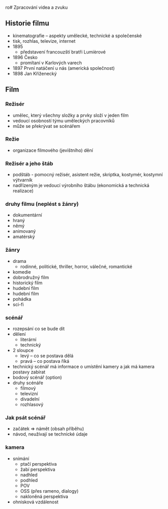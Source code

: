 ro# Zpracování videa a zvuku
## Historie filmu
- kinematografie – aspekty umělecké, technické a společenské
- tisk, rozhlas, televize, internet
- 1895
	- představení francouzští bratři Lumièrové
- 1896 Česko
	- promítaní v Karlových varech
- 1897 První natáčení u nás (americká společnost)
- 1898 Jan Kříženecký
## Film
### Režisér
- umělec, který všechny složky a prvky složí v jeden film
- vedoucí osobností týmu uměleckých pracovníků
- může se překrývat se scénářem
### Režie
- organizace filmového (jevištního) dění
### Režisér a jeho štáb
- podštáb - pomocný režisér, asistent režie, skriptka, kostymér, kostymní výtvarník
- nadřízeným je vedoucí výrobního štábu (ekonomická a technická realizace)
### druhy filmu (neplést s žánry)
- dokumentární
- hraný
- němý
- animovaný
- amatérský
### žánry
- drama
	- rodinné, politické, thriller, horror, válečné, romantické
- komedie
- dobrodružný film
- historický film
- hudební film
- hudební film
- pohádka
- sci-fi
### scénář
- rozepsání co se bude dít
- dělení
	- literární
	- technický
- 2 sloupce
	- levý – co se postava dělá
	- pravá – co postava říká
- technický scénář má informace o umístění kamery a jak má kamera postavy zabírat
- bodový scénář (option)
- druhy scénáře
	- filmový
	- televizní
	- divadelní
	- rozhlasový
### Jak psát scénář
- začátek => námět (obsah příběhu)
- návod, neužívají se technické údaje
### kamera
- snímání
	- ptačí perspektiva
	- žabí  perspektiva
	- nadhled
	- podhled
	- POV
	- OSS (přes rameno, dialogy)
	- nakloněná perspektiva
- ohnisková vzdálenost
